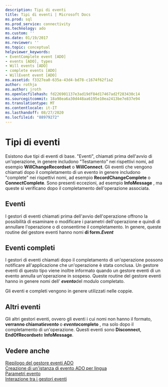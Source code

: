 ```yaml
---
description: Tipi di eventi
title: Tipi di eventi | Microsoft Docs
ms.prod: sql
ms.prod_service: connectivity
ms.technology: ado
ms.custom: ''
ms.date: 01/19/2017
ms.reviewer: ''
ms.topic: conceptual
helpviewer_keywords:
- EventComplete event [ADO]
- events [ADO], types
- Will events [ADO]
- complete events [ADO]
- WillEvent event [ADO]
ms.assetid: f3327ea0-635a-43d4-bd78-c1674f62f1a2
author: rothja
ms.author: jroth
ms.openlocfilehash: fd226901137e3ad19df84d17467ad2f283430c14
ms.sourcegitcommit: 18a98ea6a30d448aa6195e10ea2413be7e837e94
ms.translationtype: MT
ms.contentlocale: it-IT
ms.lasthandoff: 08/27/2020
ms.locfileid: "88979272"
---
```

# <a name="types-of-events"></a>Tipi di eventi
Esistono due tipi di eventi di base. "Eventi", chiamati prima dell'avvio di un'operazione, in genere includono "Testamento" nei rispettivi nomi, ad esempio **WillChangeRecordset** o **WillConnect**. Gli eventi che vengono chiamati dopo il completamento di un evento in genere includono "complete" nei rispettivi nomi, ad esempio **RecordChangeComplete** o **ConnectComplete**. Sono presenti eccezioni, ad esempio **InfoMessage** , ma queste si verificano dopo il completamento dell'operazione associata.  
  
## <a name="will-events"></a>Eventi  
 I gestori di eventi chiamati prima dell'avvio dell'operazione offrono la possibilità di esaminare o modificare i parametri dell'operazione e quindi di annullare l'operazione o di consentirne il completamento. In genere, queste routine del gestore eventi hanno nomi <strong>di form.*Event*</strong>  
  
## <a name="complete-events"></a>Eventi completi  
 I gestori di eventi chiamati dopo il completamento di un'operazione possono notificare all'applicazione che un'operazione è stata conclusa. Un gestore eventi di questo tipo viene inoltre informato quando un gestore eventi di un evento annulla un'operazione in sospeso. Queste routine del gestore eventi hanno in genere nomi dell' <strong> *evento*</strong>del modulo completato.  
  
 Gli eventi e completi vengono in genere utilizzati nelle coppie.  
  
## <a name="other-events"></a>Altri eventi  
 Gli altri gestori eventi, ovvero gli eventi i cui nomi non hanno il formato, <strong>verranno chiamati*evento* </strong> o <strong> *evento*completo</strong> , ma solo dopo il completamento di un'operazione. Questi eventi sono **Disconnect**, **EndOfRecordset**e **InfoMessage**.  
  
## <a name="see-also"></a>Vedere anche  
 [Riepilogo del gestore eventi ADO](../../../ado/guide/data/ado-event-handler-summary.md)   
 [Creazione di un'istanza di evento ADO per lingua](../../../ado/guide/data/ado-event-instantiation-by-language.md)   
 [Parametri evento](../../../ado/guide/data/event-parameters.md)   
 [Interazione tra i gestori eventi](../../../ado/guide/data/how-event-handlers-work-together.md)
